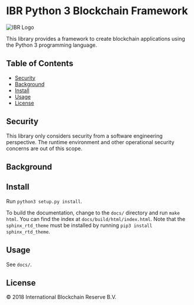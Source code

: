 # IBR Python 3 Blockchain Framework

![IBR Logo](https://media.ibrb.org/ibr/images/logos/landscape1200.png)


This library provides a framework to create blockchain applications
using the Python 3 programming language.

## Table of Contents

- [Security](#security)
- [Background](#background)
- [Install](#install)
- [Usage](#usage)
- [License](#license)


## Security

This library only considers security from a software
engineering perspective. The runtime environment and
other operational security concerns are out of this
scope.


## Background



## Install

Run `python3 setup.py install`.

To build the documentation, change to the `docs/` directory and run
`make html`. You can find the index at `docs/build/html/index.html`.
Note that the `sphinx_rtd_theme` must be installed by running
`pip3 install sphinx_rtd_theme`.


## Usage

See `docs/`.


## License

© 2018 International Blockchain Reserve B.V.
